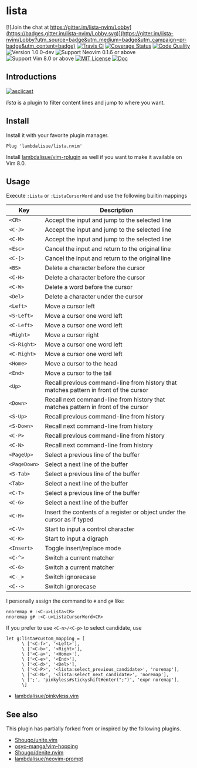 lista
==============================================================================

[![Join the chat at https://gitter.im/lista-nvim/Lobby](https://badges.gitter.im/lista-nvim/Lobby.svg)](https://gitter.im/lista-nvim/Lobby?utm_source=badge&utm_medium=badge&utm_campaign=pr-badge&utm_content=badge)
[![Travis CI](https://img.shields.io/travis/lambdalisue/lista.nvim/master.svg?style=flat-square&label=Travis%20CI)](https://travis-ci.org/lambdalisue/lista.nvim)
[![Coverage Status](https://coveralls.io/repos/github/lambdalisue/lista.nvim/badge.svg?branch=master)](https://coveralls.io/github/lambdalisue/lista.nvim?branch=master)
[![Code Quality](https://img.shields.io/scrutinizer/g/lambdalisue/neovim-prompt/master.svg)](https://scrutinizer-ci.com/g/lambdalisue/lista.nvim/?branch=master)
![Version 1.0.0-dev](https://img.shields.io/badge/version-1.0.0--dev-yellow.svg?style=flat-square)
![Support Neovim 0.1.6 or above](https://img.shields.io/badge/support-Neovim%200.1.6%20or%20above-green.svg?style=flat-square)
![Support Vim 8.0 or above](https://img.shields.io/badge/support-Vim%208.0.0%20or%20above-yellowgreen.svg?style=flat-square)
[![MIT License](https://img.shields.io/badge/license-MIT-blue.svg?style=flat-square)](LICENSE.md)
[![Doc](https://img.shields.io/badge/doc-%3Ah%20lista-orange.svg?style=flat-square)](doc/lista.txt)


Introductions
-------------------------------------------------------------------------------
[![asciicast](https://asciinema.org/a/87432.png)](https://asciinema.org/a/87432)

*lista* is a plugin to filter content lines and jump to where you want.

Install
-------------------------------------------------------------------------------

Install it with your favorite plugin manager.

```vim
Plug 'lambdalisue/lista.nvim'
```

Install [lambdalisue/vim-rplugin](https://github.com/lambdalisue/vim-rplugin) as well if you want to make it available on Vim 8.0.

Usage
-------------------------------------------------------------------------------
Execute `:Lista` or `:ListaCursorWord` and use the following builtin mappings

Key		| Description
--------------- | ---------------------------------------------------------------
`<CR>`		| Accept the input and jump to the selected line
`<C-J>`		| Accept the input and jump to the selected line
`<C-M>`		| Accept the input and jump to the selected line
`<Esc>`		| Cancel the input and return to the original line
`<C-[>`		| Cancel the input and return to the original line
`<BS>`		| Delete a character before the cursor
`<C-H>`		| Delete a character before the cursor
`<C-W>`		| Delete a word before the cursor
`<Del>`		| Delete a character under the cursor
`<Left>`	| Move a cursor left
`<S-Left>`	| Move a cursor one word left
`<C-Left>`	| Move a cursor one word left
`<Right>`	| Move a cursor right
`<S-Right>`	| Move a cursor one word left
`<C-Right>`	| Move a cursor one word left
`<Home>`	| Move a cursor to the head
`<End>`		| Move a cursor to the tail
`<Up>`		| Recall previous command-line from history that matches pattern in front of the cursor
`<Down>`	| Recall next command-line from history that matches pattern in front of the cursor
`<S-Up>`	| Recall previous command-line from history
`<S-Down>`	| Recall next command-line from history
`<C-P>`		| Recall previous command-line from history
`<C-N>`		| Recall next command-line from history
`<PageUp>`	| Select a previous line of the buffer
`<PageDown>`	| Select a next line of the buffer
`<S-Tab>`	| Select a previous line of the buffer
`<Tab>`		| Select a next line of the buffer
`<C-T>`		| Select a previous line of the buffer
`<C-G>`		| Select a next line of the buffer
`<C-R>`		| Insert the contents of a register or object under the cursor as if typed
`<C-V>`		| Start to input a control character
`<C-K>`		| Start to input a digraph
`<Insert>`	| Toggle insert/replace mode
`<C-^>`		| Switch a current matcher
`<C-6>`		| Switch a current matcher
`<C-_>`		| Switch ignorecase
`<C-->`		| Switch ignorecase

I personally assign the command to `#` and `g#` like:

```vim
nnoremap # :<C-u>Lista<CR>
nnoremap g# :<C-u>ListaCursorWord<CR>
```

If you prefer to use `<C-n>/<C-p>` to select candidate, use

```vim
let g:lista#custom_mapping = [
      \ ['<C-f>', '<Left>'],
      \ ['<C-b>', '<Right>'],
      \ ['<C-a>', '<Home>'],
      \ ['<C-e>', '<End>'],
      \ ['<C-d>', '<Del>'],
      \ ['<C-P>', '<lista:select_previous_candidate>', 'noremap'],
      \ ['<C-N>', '<lista:select_next_candidate>', 'noremap'],
      \ [';', 'pinkyless#stickyshift#enter(";")', 'expr noremap'],
      \]
```

- [lambdalisue/pinkyless.vim](https://github.com/lambdalisue/pinkyless.vim)


See also
-------------------------------------------------------------------------------
This plugin has partially forked from or inspired by the following plugins.

- [Shougo/unite.vim](https://github.com/Shougo/unite.vim)
- [osyo-manga/vim-hopping](https://github.com/osyo-manga/vim-hopping)
- [Shougo/denite.nvim](https://github.com/Shougo/denite.nvim)
- [lambdalisue/neovim-prompt](https://github.com/lambdalisue/neovim-prompt)
